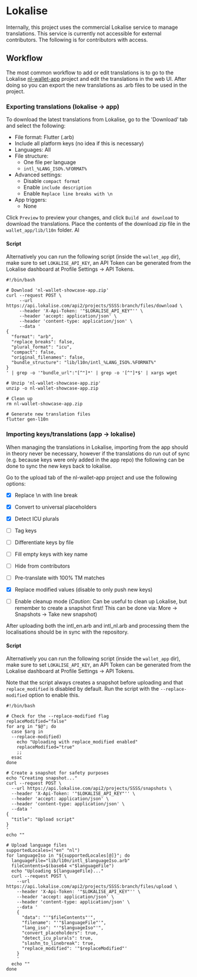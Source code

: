 # Lokalise

Internally, this project uses the commercial Lokalise service to manage translations. This service is currently not accessible for external contributors. The following is for contributors with access.

## Workflow
The most common workflow to add or edit translations is to go to the Lokalise [nl-wallet-app](https://app.lokalise.com/project/SSSS/) project and edit the translations in the web UI. After doing so you can export the new translations as .arb files to be used in the project.

### Exporting translations (lokalise -> app)

To download the latest translations from Lokalise, go to the 'Download' tab and select the following:

- File format: Flutter (.arb)
- Include all platform keys (no idea if this is necessary)
- Languages: All
- File structure:
   - One file per language
   - `intl_%LANG_ISO%.%FORMAT%`
- Advanced settings:
   - Disable `compact format`
   - Enable `include description`
   - Enable `Replace line breaks with \n`
- App triggers:
   - None

Click `Preview` to preview your changes, and click `Build and download` to download the translations.
Place the contents of the download zip file in the `wallet_app/lib/l10n` folder.
Al

#### Script

Alternatively you can run the following script (inside the `wallet_app` dir), make sure to set `LOKALISE_API_KEY`, an API Token can be generated from the Lokalise dashboard at Profile Settings -> API Tokens.

```
#!/bin/bash

# Download 'nl-wallet-showcase-app.zip' 
curl --request POST \
     --url https://api.lokalise.com/api2/projects/SSSS:branch/files/download \
     --header 'X-Api-Token: '"$LOKALISE_API_KEY"'' \
     --header 'accept: application/json' \
     --header 'content-type: application/json' \
     --data '
{
  "format": "arb",
  "replace_breaks": false,
  "plural_format": "icu",
  "compact": false,
  "original_filenames": false,
  "bundle_structure": "lib/l10n/intl_%LANG_ISO%.%FORMAT%"
}
' | grep -o '"bundle_url":"[^"]*' | grep -o '[^"]*$' | xargs wget

# Unzip 'nl-wallet-showcase-app.zip'
unzip -o nl-wallet-showcase-app.zip

# Clean up
rm nl-wallet-showcase-app.zip

# Generate new translation files
flutter gen-l10n
```

### Importing keys/translations (app -> lokalise)

When managing the translations in Lokalise, importing from the app should in theory never be necessary, however if the translations do run out of sync (e.g. because keys were only added in the app repo) the following can be done to sync the new keys back to lokalise.

Go to the upload tab of the nl-wallet-app project and use the following options:

- [x] Replace \n with line break 
- [x] Convert to universal placeholders 
- [x] Detect ICU plurals 

- [ ] Tag keys 
- [ ] Differentiate keys by file 
- [ ] Fill empty keys with key name 
- [ ] Hide from contributors 
- [ ] Pre-translate with 100% TM matches 
- [x] Replace modified values (disable to only push new keys)
- [ ] Enable cleanup mode  (*Caution*: Can be useful to clean up Lokalise, but remember to create a snapshot first! This can be done via: More -> Snapshots -> Take new snapshot)

After uploading both the intl_en.arb and intl_nl.arb and processing them the localisations should be in sync with the repository.

#### Script

Alternatively you can run the following script (inside the `wallet_app` dir), make sure to set `LOKALISE_API_KEY`, an API Token can be generated from the Lokalise dashboard at Profile Settings -> API Tokens. 

Note that the script always creates a snapshot before uploading and that `replace_modified` is disabled by default. Run the script with the `--replace-modified` option to enable this.

```
#!/bin/bash

# Check for the --replace-modified flag
replaceModified="false"
for arg in "$@"; do
  case $arg in
  --replace-modified)
    echo "Uploading with replace_modified enabled"
    replaceModified="true"
    ;;
  esac
done

# Create a snapshot for safety purposes
echo "Creating snapshot..."
curl --request POST \
  --url https://api.lokalise.com/api2/projects/SSSS/snapshots \
  --header 'X-Api-Token: '"$LOKALISE_API_KEY"'' \
  --header 'accept: application/json' \
  --header 'content-type: application/json' \
  --data '
{
  "title": "Upload script"
}
'
echo ""

# Upload language files
supportedLocales=("en" "nl")
for languageIso in "${supportedLocales[@]}"; do
  languageFile="lib/l10n/intl_$languageIso.arb"
  fileContents=$(base64 <"$languageFile")
  echo "Uploading ${languageFile}..."
  curl --request POST \
    --url https://api.lokalise.com/api2/projects/SSSS:branch/files/upload \
    --header 'X-Api-Token: '"$LOKALISE_API_KEY"'' \
    --header 'accept: application/json' \
    --header 'content-type: application/json' \
    --data '
    {
      "data": "'"$fileContents"'",
      "filename": "'"$languageFile"'",
      "lang_iso": "'"$languageIso"'",
      "convert_placeholders": true,
      "detect_icu_plurals": true,
      "slashn_to_linebreak": true,
      "replace_modified": '"$replaceModified"'
    }
    '
  echo ""
done

```